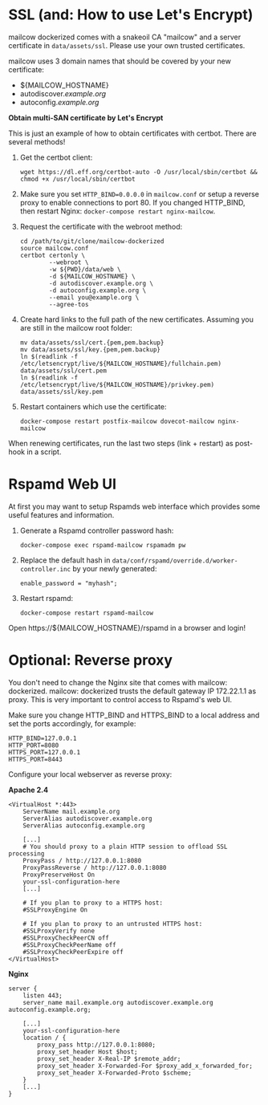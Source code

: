 # SSL (and: How to use Let's Encrypt)

mailcow dockerized comes with a snakeoil CA "mailcow" and a server certificate in `data/assets/ssl`. Please use your own trusted certificates.

mailcow uses 3 domain names that should be covered by your new certificate:

- ${MAILCOW_HOSTNAME}
- autodiscover.*example.org*
- autoconfig.*example.org*

**Obtain multi-SAN certificate by Let's Encrypt** 

This is just an example of how to obtain certificates with certbot. There are several methods!

1. Get the certbot client:
   ```
   wget https://dl.eff.org/certbot-auto -O /usr/local/sbin/certbot && chmod +x /usr/local/sbin/certbot
   ```
   
2. Make sure you set `HTTP_BIND=0.0.0.0` in `mailcow.conf` or setup a reverse proxy to enable connections to port 80. If you changed HTTP_BIND, then restart Nginx: `docker-compose restart nginx-mailcow`.

3. Request the certificate with the webroot method:
   ```
   cd /path/to/git/clone/mailcow-dockerized
   source mailcow.conf
   certbot certonly \
           --webroot \
           -w ${PWD}/data/web \
           -d ${MAILCOW_HOSTNAME} \
           -d autodiscover.example.org \
           -d autoconfig.example.org \
           --email you@example.org \
           --agree-tos
   ```

4. Create hard links to the full path of the new certificates. Assuming you are still in the mailcow root folder:
   ```
   mv data/assets/ssl/cert.{pem,pem.backup}
   mv data/assets/ssl/key.{pem,pem.backup}
   ln $(readlink -f /etc/letsencrypt/live/${MAILCOW_HOSTNAME}/fullchain.pem) data/assets/ssl/cert.pem
   ln $(readlink -f /etc/letsencrypt/live/${MAILCOW_HOSTNAME}/privkey.pem) data/assets/ssl/key.pem
   ```
   
5. Restart containers which use the certificate:
   ```
   docker-compose restart postfix-mailcow dovecot-mailcow nginx-mailcow
   ```
   
When renewing certificates, run the last two steps (link + restart) as post-hook in a script.

# Rspamd Web UI
At first you may want to setup Rspamds web interface which provides some useful features and information.

1. Generate a Rspamd controller password hash:
   ```
   docker-compose exec rspamd-mailcow rspamadm pw
   ```
   
2. Replace the default hash in `data/conf/rspamd/override.d/worker-controller.inc` by your newly generated:
   ```
   enable_password = "myhash";
   ```
   
3. Restart rspamd:
   ```
   docker-compose restart rspamd-mailcow
   ```

Open https://${MAILCOW_HOSTNAME}/rspamd in a browser and login!

# Optional: Reverse proxy

You don't need to change the Nginx site that comes with mailcow: dockerized.
mailcow: dockerized trusts the default gateway IP 172.22.1.1 as proxy. This is very important to control access to Rspamd's web UI.

Make sure you change HTTP_BIND and HTTPS_BIND to a local address and set the ports accordingly, for example:
```
HTTP_BIND=127.0.0.1
HTTP_PORT=8080
HTTPS_PORT=127.0.0.1
HTTPS_PORT=8443
```

Configure your local webserver as reverse proxy:

**Apache 2.4**
```
<VirtualHost *:443>
	ServerName mail.example.org
	ServerAlias autodiscover.example.org
	ServerAlias autoconfig.example.org

	[...]
	# You should proxy to a plain HTTP session to offload SSL processing
	ProxyPass / http://127.0.0.1:8080
	ProxyPassReverse / http://127.0.0.1:8080
	ProxyPreserveHost On
	your-ssl-configuration-here
	[...]

	# If you plan to proxy to a HTTPS host:
	#SSLProxyEngine On
	
	# If you plan to proxy to an untrusted HTTPS host:
	#SSLProxyVerify none
	#SSLProxyCheckPeerCN off
	#SSLProxyCheckPeerName off
	#SSLProxyCheckPeerExpire off
</VirtualHost>
```

**Nginx**
```
server {
	listen 443;
	server_name mail.example.org autodiscover.example.org autoconfig.example.org;

	[...]
	your-ssl-configuration-here
	location / {
		proxy_pass http://127.0.0.1:8080;
		proxy_set_header Host $host;
		proxy_set_header X-Real-IP $remote_addr;
		proxy_set_header X-Forwarded-For $proxy_add_x_forwarded_for;
		proxy_set_header X-Forwarded-Proto $scheme;
	}
	[...]
}
```

